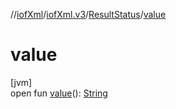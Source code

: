 //[iofXml](../../../index.md)/[iofXml.v3](../index.md)/[ResultStatus](index.md)/[value](value.md)

# value

[jvm]\
open fun [value](value.md)(): [String](https://docs.oracle.com/javase/8/docs/api/java/lang/String.html)
